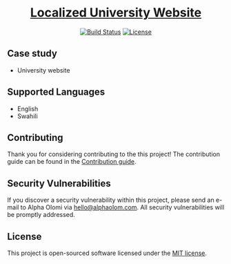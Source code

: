 <h1 align="center"><a href="https://laravel.com" target="_blank">Localized University Website</a>
</h1>

<p align="center">
<a href="#"><img src="https://github.com/alphaolomi/laravel-localization/workflows/Laravel/badge.svg" alt="Build Status"></a>
<a href="#"><img src="https://img.shields.io/packagist/l/laravel/framework" alt="License"></a>
</p>

## Case study

-   University website

## Supported Languages

-   English
-   Swahili

## Contributing

Thank you for considering contributing to the this project! The contribution guide can be found in the [Contribution guide](#).

## Security Vulnerabilities

If you discover a security vulnerability within this project, please send an e-mail to Alpha Olomi via [hello@alphaolom.com](mailto:hello@alphaolom.com). All security vulnerabilities will be promptly addressed.

## License

This project is open-sourced software licensed under the [MIT license](https://opensource.org/licenses/MIT).
